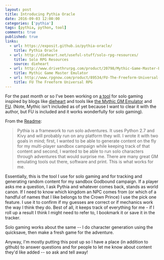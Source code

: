 ```yaml
---
layout: post
title: Introducing Pythia Oracle
date: 2016-09-03 12:00:00  
categories: ['pythia']
tags: [pythia, python, tool]
comments: true
published: true
links:
  - url: https://exposit.github.io/pythia-oracle/
    title: Pythia Oracle
  - url: http://dieheart.net/useful-stuff/solo-rpg-resources/
    title: Solo RPG Resources
    source: dieheart
  - url: http://www.drivethrurpg.com/product/20798/Mythic-Game-Master-Emulator?it=1
    title: Mythic Game Master Emulator
  - url: http://www.rpgnow.com/product/89534/FU-The-Freeform-Universal-RPG
    title: FU The Freeform Universal RPG
---
```


For the past month or so I've been working on [a tool](https://exposit.github.io/pythia-oracle/) for solo gaming inspired by blogs like [dieheart](http://dieheart.net/useful-stuff/solo-rpg-resources/) and tools like [the Mythic GM Emulator](http://www.drivethrurpg.com/product/20798/Mythic-Game-Master-Emulator?it=1) and [FU](http://www.rpgnow.com/product/89534/FU-The-Freeform-Universal-RPG). (Note, Mythic isn't included as of yet because I want to clear it with the author, but FU is included and it works wonderfully for solo gaming).

From the [Readme](https://github.com/exposit/pythia-oracle):

>Pythia is a framework to run solo adventures. It uses Python 2.7 and Kivy and will probably run on any platform they will. I wrote it with two goals in mind; first, I wanted to be able to generate content on the fly for my multi-player sandbox campaign while keeping track of that content and second, I wanted to be able to run solo characters through adventures that would surprise me. There are many great GM emulating tools out there, software and print. This is what works for me.

<!--more-->

Essentially, this is the tool I use for solo gaming and for tracking and generating random content for my sandbox Godbound campaign. If a player asks me a question, I ask Pythia and whatever comes back, stands as world canon. If I need to know which kingdom an NPC comes from (or which of a handful of names that I like belongs to the Crown Prince) I use the pick one feature. I use it to confirm if my guesses are correct or if mechanics work the way I think they do. Best of all, it keeps track of everything for me - if I roll up a result I think I might need to refer to, I bookmark it or save it in the tracker.

Solo gaming works about the same -- I do character generation using the quicksave, then make a fresh game for the adventure.

Anyway, I'm mostly putting this post up so I have a place (in addition to github) to answer questions and for people to let me know about content they'd like added -- so ask and tell away!
